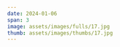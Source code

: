 ```yaml
---
date: 2024-01-06
span: 3
image: assets/images/fulls/17.jpg
thumb: assets/images/thumbs/17.jpg
---
```

